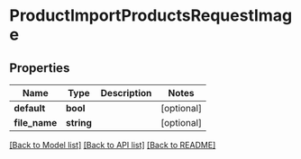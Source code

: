 # ProductImportProductsRequestImage

## Properties
Name | Type | Description | Notes
------------ | ------------- | ------------- | -------------
**default** | **bool** |  | [optional] 
**file_name** | **string** |  | [optional] 

[[Back to Model list]](../README.md#documentation-for-models) [[Back to API list]](../README.md#documentation-for-api-endpoints) [[Back to README]](../README.md)


